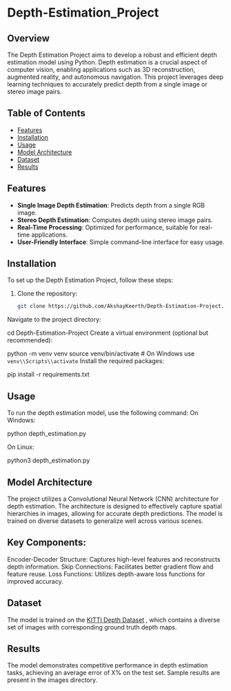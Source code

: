 # Depth-Estimation_Project
## Overview

The Depth Estimation Project aims to develop a robust and efficient depth estimation model using Python. Depth estimation is a crucial aspect of computer vision, enabling applications such as 3D reconstruction, augmented reality, and autonomous navigation. This project leverages deep learning techniques to accurately predict depth from a single image or stereo image pairs.

## Table of Contents

- [Features](#features)
- [Installation](#installation)
- [Usage](#usage)
- [Model Architecture](#model-architecture)
- [Dataset](#dataset)
- [Results](#results)

## Features

- **Single Image Depth Estimation**: Predicts depth from a single RGB image.
- **Stereo Depth Estimation**: Computes depth using stereo image pairs.
- **Real-Time Processing**: Optimized for performance, suitable for real-time applications.
- **User-Friendly Interface**: Simple command-line interface for easy usage.

## Installation

To set up the Depth Estimation Project, follow these steps:

1. Clone the repository:
   ```bash
   git clone https://github.com/AkshayKeerth/Depth-Estimation-Project.git
Navigate to the project directory:

cd Depth-Estimation-Project
Create a virtual environment (optional but recommended):

python -m venv venv
source venv/bin/activate  # On Windows use `venv\\Scripts\\activate`
Install the required packages:

pip install -r requirements.txt

## Usage
To run the depth estimation model, use the following command:
On Windows:

python depth_estimation.py

On Linux:

python3 depth_estimation.py

## Model Architecture
The project utilizes a Convolutional Neural Network (CNN) architecture for depth estimation. The architecture is designed to effectively capture spatial hierarchies in images, allowing for accurate depth predictions. The model is trained on diverse datasets to generalize well across various scenes.

## Key Components:
Encoder-Decoder Structure: Captures high-level features and reconstructs depth information.
Skip Connections: Facilitates better gradient flow and feature reuse.
Loss Functions: Utilizes depth-aware loss functions for improved accuracy.

## Dataset
The model is trained on the [KITTI Depth Dataset](http://www.cvlibs.net/datasets/kitti/eval_depth.php)
, which contains a diverse set of images with corresponding ground truth depth maps.

## Results
The model demonstrates competitive performance in depth estimation tasks, achieving an average error of X% on the test set. Sample results are present in the images directory.
